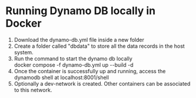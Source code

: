 # Running Dynamo DB locally in Docker
1. Download the dynamo-db.yml file inside a new folder
2. Create a folder called "dbdata" to store all the data records in the host system.
3. Run the command to start the dynamo db locally<br />
   docker compose -f dynamo-db.yml up --build -d <br />
4. Once the container is successfully up and running, access the dynamodb shell at localhost:8001/shell
5. Optionally a dev-network is created. Other containers can be associated to this network.
